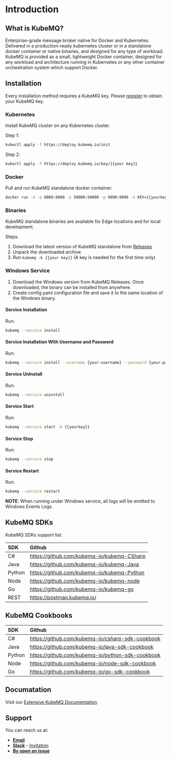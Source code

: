 # Introduction

## What is KubeMQ?
Enterprise-grade message broker native for Docker and Kubernetes. Delivered in a production-ready kubernetes cluster or in a standalone docker container or native binaries, and designed for any type of workload.
KubeMQ is provided as a small, lightweight Docker container, designed for any workload and architecture running in Kubernetes or any other container orchestration system which support Docker.

## Installation

Every installation method requires a KubeMQ key.
Please [register](https://account.kubemq.io/login/register) to obtain your KubeMQ key.

### Kubernetes

Install KubeMQ cluster on any Kubernetes cluster.
 
Step 1:

``` bash
kubectl apply -f https://deploy.kubemq.io/init
```

Step 2:

``` bash
kubectl apply -f https://deploy.kubemq.io/key/{{your key}}
```


### Docker

Pull and run KubeMQ standalone docker container:
``` bash
docker run -d -p 8080:8080 -p 50000:50000 -p 9090:9090 -e KEY={{yourkey}} kubemq/kubemq-standalone:latest
```

### Binaries

KubeMQ standalone binaries are available for Edge locations and for local development.

Steps:

1. Download the latest version of KubeMQ standalone from [Releases](https://github.com/kubemq-io/kubemq/releases)
2. Unpack the downloaded archive
3. Run ```kubemq -k {{your key}}``` (A key is needed for the first time only)


### Windows Service

1. Download the Windows version from KubeMQ Releases. Once downloaded, the binary can be installed from anywhere.
2. Create config.yaml configuration file and save it to the same location of the Windows binary.


#### Service Installation

Run:
```bash
kubemq --service install
```

#### Service Installation With Username and Password

Run:
```bash
kubemq --service install --username {your-username} --password {your-password}
```

#### Service UnInstall

Run:
```bash
kubemq --service uninstall
```

#### Service Start

Run:
```bash
kubemq --service start -k {{yourkey}}
```


#### Service Stop

Run:
```bash
kubemq --service stop
```

#### Service Restart

Run:
```bash
kubemq --service restart
```

**NOTE**: When running under Windows service, all logs will be emitted to Windows Events Logs.



## KubeMQ SDKs
KubeMQ SDKs support list:

| SDK | Github   |
|:----|:---|
| C#    |  https://github.com/kubemq-io/kubemq-CSharp  |
| Java    | https://github.com/kubemq-io/kubemq-Java |
| Python    |  https://github.com/kubemq-io/kubemq-Python  |
| Node    |  https://github.com/kubemq-io/kubemq-node |
| Go    | https://github.com/kubemq-io/kubemq-go |
| REST    |  https://postman.kubemq.io/ |

## KubeMQ Cookbooks

| SDK | Github   |
|:----|:---|
| C#    |  https://github.com/kubemq-io/csharp-sdk-cookbook  |
| Java    | https://github.com/kubemq-io/java-sdk-cookbook |
| Python    |  https://github.com/kubemq-io/python-sdk-cookbook |
| Node    |  https://github.com/kubemq-io/node-sdk-cookbook |
| Go    | https://github.com/kubemq-io/go-sdk-cookbook|



## Documatation

Visit our [Extensive KubeMQ Documentation](https://docs.kubemq.io/).

## Support
You can reach us at:
- [**Email**](mailto:support@kubemq.io)
- [**Slack**](https://kubemq.slack.com) - [Invitation](https://join.slack.com/t/kubemq/shared_invite/enQtNDk3NjE1Mjg1MDMwLThjMGFmYjU1NTVhZWRjZTRjYTIxM2E5MjA5ZDFkMWUyODI3YTlkOWY2MmYzNGIwZjY3OThlMzYxYjYwMTVmYWM) 
- [**By open an issue**](https://github.com/kubemq-io/kubemq/issues)

